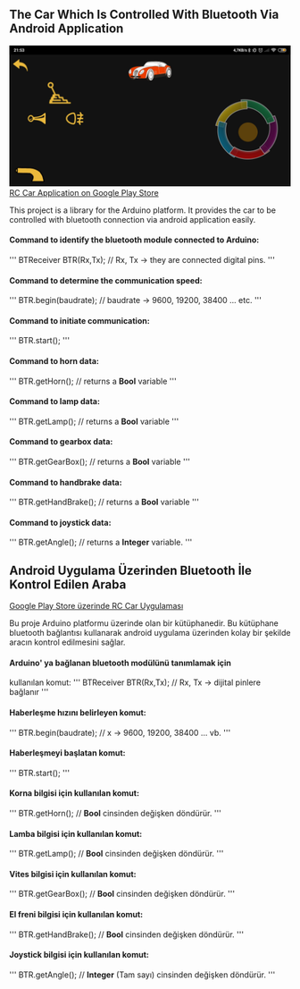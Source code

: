## The Car Which Is Controlled With Bluetooth Via Android Application

![](https://github.com/kadirsunman/Bluetooth-RC-Car/blob/master/images/application.jpg)
[RC Car Application on Google Play Store](https://play.google.com/store/search?q=mechastudios&gl=TR)

This project is a library for the Arduino platform. It provides the car
to be controlled with bluetooth connection via android application easily.

#### Command to identify the bluetooth module connected to Arduino:
'''
BTReceiver BTR(Rx,Tx); // Rx, Tx -> they are connected digital pins.
'''

#### Command to determine the communication speed:
'''
BTR.begin(baudrate); // baudrate -> 9600, 19200, 38400 ... etc.
'''

#### Command to initiate communication:
'''
BTR.start();
'''

#### Command to horn data: 
'''
BTR.getHorn(); // returns a **Bool** variable
'''

#### Command to lamp data:
'''
BTR.getLamp(); // returns a **Bool** variable
'''

#### Command to gearbox data:
'''
BTR.getGearBox(); // returns a **Bool** variable
'''

#### Command to handbrake data:
'''
BTR.getHandBrake(); // returns a **Bool** variable
'''

#### Command to joystick data:
'''
BTR.getAngle(); // returns a **Integer** variable.
'''

## Android Uygulama Üzerinden Bluetooth İle Kontrol Edilen Araba

[Google Play Store üzerinde RC Car Uygulaması](https://play.google.com/store/search?q=mechastudios&gl=TR)

Bu proje Arduino platformu üzerinde olan bir kütüphanedir. 
Bu kütüphane bluetooth bağlantısı kullanarak android uygulama üzerinden
kolay bir şekilde aracın kontrol edilmesini sağlar.

#### Arduino' ya bağlanan bluetooth modülünü tanımlamak için
kullanılan komut:
'''
BTReceiver BTR(Rx,Tx); // Rx, Tx -> dijital pinlere bağlanır
'''

#### Haberleşme hızını belirleyen komut:
'''
BTR.begin(baudrate); // x -> 9600, 19200, 38400 ... vb.
'''

#### Haberleşmeyi başlatan komut:
'''
BTR.start();
'''

#### Korna bilgisi için kullanılan komut:
'''
BTR.getHorn(); // **Bool** cinsinden değişken döndürür.
'''

#### Lamba bilgisi için kullanılan komut:
'''
BTR.getLamp(); // **Bool** cinsinden değişken döndürür.
'''

#### Vites bilgisi için kullanılan komut:
'''
BTR.getGearBox(); // **Bool** cinsinden değişken döndürür.
'''

#### El freni bilgisi için kullanılan komut:
'''
BTR.getHandBrake(); // **Bool** cinsinden değişken döndürür.
'''

#### Joystick bilgisi için kullanılan komut:
'''
BTR.getAngle(); // **Integer** (Tam sayı) cinsinden değişken döndürür.
'''
